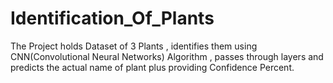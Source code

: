 # Identification_Of_Plants
The Project holds Dataset of 3 Plants , identifies them using CNN(Convolutional Neural Networks) Algorithm , passes through layers and predicts the actual name of plant plus providing Confidence Percent.
